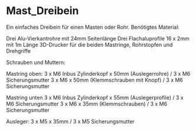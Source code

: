 # Mast_Dreibein
Ein einfaches Dreibein für einen Masten oder Rohr.
Benötigtes Material:

Drei Alu-Vierkantrohre mit 24mm Seitenlänge
Drei Flachaluprofile 16 x 2mm mit 1m Länge
3D-Drucker für die beiden Mastringe, Rohrstopfen und Drehgriffe

Schrauben und Muttern:

Mastring oben:
3 x M6 Inbus Zylinderkopf x 50mm (Auslegerrohre) / 3 x M6 Sicherungsmutter
3 x M6 x 50mm (Klemmschrauben mit Knopf) / 3 x M6 Sicherungsmutter

Mastring unten
3 x M6 Inbus Zylinderkopf x 55mm (Auslegerprofile) / 3 x M6 Sicherungsmutter
3 x M6 x 35mm (Klemmschrauben) / 3 x M6 Sicherungsmutter

Ausleger:
3 x M5 x 35mm  / 3 x M5 Sicherungsmutter



 
